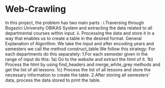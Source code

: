 # Web-Crawling
In this project, the problem has two main parts :
i.Traversing through Bogazici University OBIKAS System and extracting the data related to all departmental courses within input.
ii. Processing the data and store it in a way that enables us to create a table in the
desired format.
General Explanation of Algorithm:
We take the input and after encoding years and semesters we call the method construct_table. ​We follow this strategy:
For each departments do this separately:
1.For each semester given in the range of input do this:
1a) Go to the website and extract the html of it.
1b) Process the html by using find_headers and merge_white_grey methods and get the list of all lessons. 
1c) Process the list of all lessons and store the necessary information to create the table.
2.After storing all semesters’ data, process the data stored to print the table.
